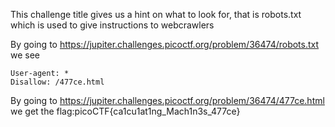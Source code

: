 This challenge title gives us a hint on what to look for, that is robots.txt which is used to give instructions to webcrawlers

By going to https://jupiter.challenges.picoctf.org/problem/36474/robots.txt we see 
```
User-agent: *
Disallow: /477ce.html
```
By going to https://jupiter.challenges.picoctf.org/problem/36474/477ce.html we get the flag:picoCTF{ca1cu1at1ng_Mach1n3s_477ce}
